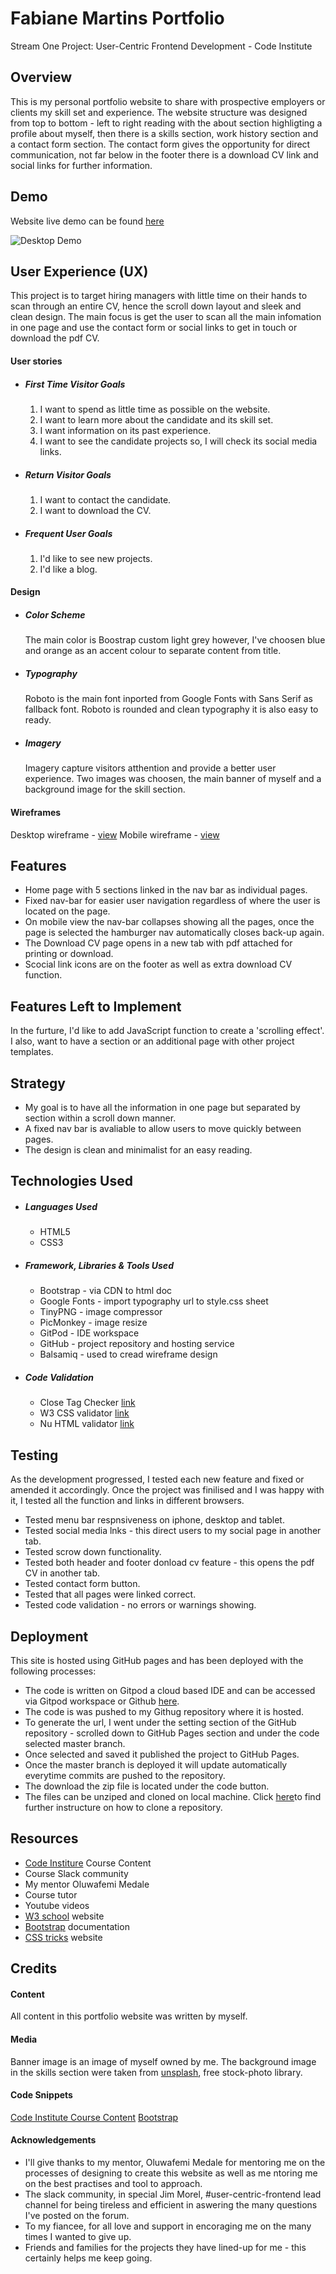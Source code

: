 
# Fabiane Martins Portfolio

Stream One Project: User-Centric Frontend Development - Code Institute 

## Overview

This is my personal portfolio website to share with prospective employers or clients my skill set and experience. The website structure was designed from top to bottom - left to right reading with the about section highligting a profile about myself, then there is a skills section, work history section and a contact form section.
The contact form gives the opportunity for direct communication, not far below in the footer there is a download CV link and social links for further information.

## Demo 

Website live demo can be found [here](https://fabiane-martins.github.io/personal-portfolio/)

![Desktop Demo](assets/docs/web-demo.png)

## User Experience (UX)

This project is to target hiring managers with little time on their hands to scan through an entire CV, hence the scroll down layout and sleek and clean design. The main focus is get the user to scan all the main infomation in one page and use the contact form or social links to get in touch or download the pdf CV.

#### User stories

-   ##### First Time Visitor Goals
    1. I want to spend as little time as possible on the website.
    2. I want to learn more about the candidate and its skill set.
    3. I want information on its past experience.
    4. I want to see the candidate projects so, I will check its social media links.

-   ##### Return Visitor Goals
    1. I want to contact the candidate. 
    2. I want to download the CV.

-   ##### Frequent User Goals
    1. I'd like to see new projects.
    2. I'd like a blog.

#### Design

-   ##### Color Scheme
    The main color is Boostrap custom light grey however, I've choosen blue and orange as an accent colour to separate content from title.

-   ##### Typography
    Roboto is the main font inported from Google Fonts with Sans Serif as fallback font. 
    Roboto is rounded and clean typography it is also easy to ready.

-   ##### Imagery
    Imagery capture visitors atthention and provide a better user experience. Two images was choosen, the main banner of myself and a background image for the skill section.

#### Wireframes

Desktop wireframe - [view](assets/docs/desktop-framework.png)
Mobile wireframe - [view](assets/docs/mobile-framework.png)

## Features

- Home page with 5 sections linked in the nav bar as individual pages.
- Fixed nav-bar for easier user navigation regardless of where the user is located on the page.
- On mobile view the nav-bar collapses showing all the pages, once the page is selected the hamburger nav automatically closes back-up again.
- The Download CV page opens in a new tab with pdf attached for printing or download.
- Scocial link icons are on the footer as well as extra download CV function.

## Features Left to Implement

In the furture, I'd like to add JavaScript function to create a 'scrolling effect'. I also, want to have a section or an additional page with other project templates.

## Strategy

- My goal is to have all the information in one page but separated by section within a scroll down manner.
- A fixed nav bar is avaliable to allow users to move quickly between pages.
- The design is clean and minimalist for an easy reading.

## Technologies Used

-   ##### Languages Used
    -   HTML5
    -   CSS3

-   ##### Framework, Libraries & Tools Used 
    -   Bootstrap - via CDN to html doc
    -   Google Fonts - import typography url to style.css sheet
    -   TinyPNG - image compressor
    -   PicMonkey - image resize
    -   GitPod - IDE workspace
    -   GitHub - project repository and hosting service
    -   Balsamiq - used to cread wireframe design

-   ##### Code Validation

    -   Close Tag Checker [link](https://www.aliciaramirez.com/closing-tags-checker/)
    -   W3 CSS validator [link](https://jigsaw.w3.org/css-validator/)
    -   Nu HTML validator [link](https://validator.w3.org/nu/#textarea)

## Testing

As the development progressed, I tested each new feature and fixed or amended it accordingly. Once the project was finilised and I was happy with it, I tested all the function and links in different browsers.
- Tested menu bar respnsiveness on iphone, desktop and tablet.
- Tested social media lnks - this direct users to my social page in another tab.
- Tested scrow down functionality.
- Tested both header and footer donload cv feature - this opens the pdf CV in another tab.
- Tested contact form button.
- Tested that all pages were linked correct.
- Tested code validation - no errors or warnings showing.

## Deployment

This site is hosted using GitHub pages and has been deployed with the following processes: 
- The code is written on Gitpod a cloud based IDE and can be accessed via Gitpod workspace or Github [here](https://github.com/Fabiane-Martins/personal-portfolio). 
- The code is was pushed to my Githug repository where it is hosted.
- To generate the url, I went under the setting section of the GitHub repository - scrolled down to GitHub Pages section and under the code selected master branch.
- Once selected and saved it published the project to GitHub Pages.
- Once the master branch is deployed it will update automatically everytime commits are pushed to the repository.
- The download the zip file is located under the code button. 
- The files can be unziped and cloned on local machine. Click [here](https://docs.github.com/en/free-pro-team@latest/github/creating-cloning-and-archiving-repositories/cloning-a-repository#cloning-a-repository-to-github-desktop)to find further instructure on how to clone a repository.

## Resources

- [Code Institure](https://courses.codeinstitute.net/) Course Content
- Course Slack community
- My mentor Oluwafemi Medale
- Course tutor
- Youtube videos
- [W3 school](https://www.w3schools.com/) website
- [Bootstrap](https://getbootstrap.com/docs/4.5/getting-started/introduction/) documentation
- [CSS tricks](https://css-tricks.com/) website

## Credits

#### Content

All content in this portfolio website was written by myself.

#### Media

Banner image is an image of myself owned by me. The background image in the skills section were taken from [unsplash](https://unsplash.com/images/stock), free stock-photo library. 

#### Code Snippets

[Code Institute Course Content](https://courses.codeinstitute.net/)
[Bootstrap](https://getbootstrap.com/)

#### Acknowledgements

- I'll give thanks to my mentor, Oluwafemi Medale for mentoring me on the processes of designing to create this website as well as me ntoring me on the best practises and tool to approach.
- The slack community, in special Jim Morel, #user-centric-frontend lead channel for being tireless and efficient in aswering the many questions I've posted on the forum. 
- To my fiancee, for all love and support in encoraging me on the many times I wanted to give up. 
- Friends and families for the projects they have lined-up for me - this certainly helps me keep going.
